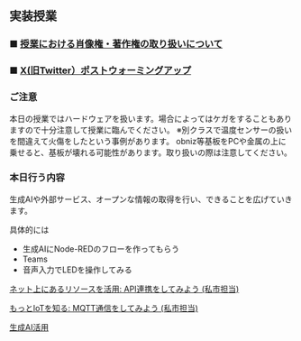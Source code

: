 ## 実装授業

### ■ [授業における肖像権・著作権の取り扱いについて](https://github.com/protoout/po-common/blob/main/docs/announce/copyright.md)

### ■ [X(旧Twitter）ポストウォーミングアップ](https://github.com/protoout/po-common/blob/main/docs/announce/class_tweet.md) 


### ご注意
本日の授業ではハードウェアを扱います。場合によってはケガをすることもありますので十分注意して授業に臨んでください。
※別クラスで温度センサーの扱いを間違えて火傷をしたという事例があります。
obniz等基板をPCや金属の上に乗せると、基板が壊れる可能性があります。取り扱いの際は注意してください。


### 本日行う内容

生成AIや外部サービス、オープンな情報の取得を行い、できることを広げていきます。

具体的には
- 生成AIにNode-REDのフローを作ってもらう
- Teams
- 音声入力でLEDを操作してみる


[ネット上にあるリソースを活用: API連携をしてみよう (私市担当)](./lesson1.md)

[もっとIoTを知る: MQTT通信をしてみよう (私市担当)](./lesson2.md)

[生成AI活用](./lesson3.md)
